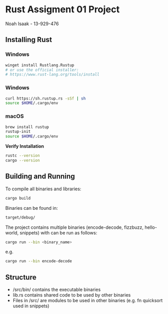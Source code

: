 # Rust Assigment 01 Project
Noah Isaak - 13-929-476


## Installing Rust

### **Windows**
```bash
winget install Rustlang.Rustup
# or use the official installer:
# https://www.rust-lang.org/tools/install
```

### **Windows**
```bash
curl https://sh.rustup.rs -sSf | sh
source $HOME/.cargo/env
```

### **macOS**
```bash
brew install rustup
rustup-init
source $HOME/.cargo/env
```

**Verify Installation**
```bash
rustc --version
cargo --version
```

## Building and Running
To compile all binaries and libraries:
```bash
cargo build
```

Binaries can be found in:
```bash
target/debug/
```

The project contains multiple binaries (encode-decode, fizzbuzz, hello-world, snippets) with can be run as follows:
```bash
cargo run --bin <binary_name>
```

e.g. 
```bash
cargo run --bin encode-decode
```

## Structure
- /src/bin/ contains the executable binaries
- lib.rs contains shared code to be used by other binaries
- Files in /src/ are modules to be used in other binaries (e.g. fn quicksort used in snippets)

